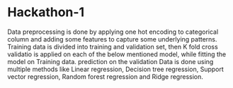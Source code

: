 # Hackathon-1
Data preprocessing is done by applying one hot encoding to categorical column and adding some features to capture some underlying patterns.
Training data is divided into training and validation set, then K fold cross validatio  is applied on each of the below mentioned model, while fitting the model on Training data. 
prediction on the validation Data is done using multiple methods like Linear regression, Decision tree regression, Support vector regression, Random forest regression and Ridge regression. 
